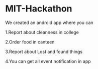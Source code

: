 # MIT-Hackathon

We created an android app where you can 

1.Report about cleanness in college

2.Order food in canteen

3.Report about Lost and found things

4.You can get all event notification in app
